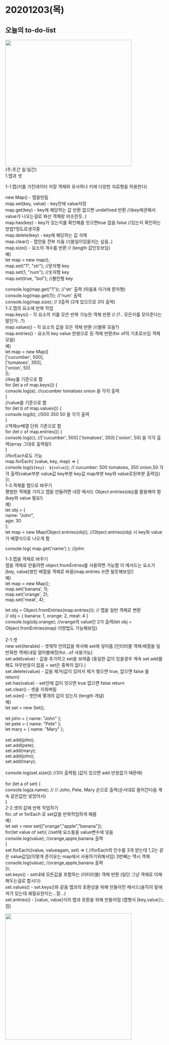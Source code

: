 20201203(목)
=
오늘의 to-do-list
--------------
<div>
<img width="400" src="https://user-images.githubusercontent.com/71910560/101023403-0f2f2500-35b6-11eb-930c-8c1b7e18920a.jpg">
</div>
(주:주간 일:일간)<br>
1.맵과 셋<br>

  1-1.맵(키를 가진데이터 저장 객체와 유사하나 키에 다양한 자료형을 허용한다)<br>
  
  new Map() - 맵을만듬<br>
  map.set(key, value) - key안에 value저장     <br>
  map.get(key) - key에 해당하는 값 반환 없으면 undefined 반환  //(key에관해서 value가 나오는걸로 봐선 객체랑 비슷한듯..)    <br> 
  map.has(key) - key가 있는지를 확인해줌 잇으면true 없음 false //있는지 확인하는방법?정도로생각중    <br>
  map.delete(key) - key에 해당하는 값 삭제     <br>
  map.clear() - 맵안을 전부 지움 //(쓸일이있을지는 싶음..)     <br>
  map.size() - 요소의 개수를 반환 // (length 값인듯보임)     <br>
  예) <br>
  let map = new map(); <br>
  map.set("1", "str"); //문자형 key <br>
  map.set(1, "num"); //숫자형 key <br>
  map.set(true, "bol"); //불린형 key <br>
  
  console.log(map.get("1"));  //'str' 출력 (따옴표 이기에 문자형) <br>
  console.log(map.get(1));     //'num' 출력 <br>
  console.log(map.size);       // 3출력 (3개 있으므로 3이 출력) <br>
  1-2.맵의 요소에 반복 작업 <br>
  map.keys() - 각 요소의 키를 모은 반복 가능한 객체 반환 // (?.. 모든키를 모아준다는 말인가...?) <br>
  map.values() - 각 요소의 값을 모은 객체 반환 //(벨류 모음?) <br>
  map.entries() - 요소의 key value 한쌍으로 된 객체 반환(for of의 기초로쓰임 객체 모음) <br>
  예) <br>
  let map = new Map([ <br>
  ['cucumber', 500], <br>
  ['tomatoes', 350], <br>
  ['onion',    50] <br>
  ]); <br>
  //key를 기준으로 함 <br>
  for (let a of map.keys()) {  <br>
    console.log(a);  //cucumber tomatoes onion 을 각각 출력 <br>
  } <br>
  //value를 기준으로 함 <br>
  for (let b of map.values()) {  <br>
    console.log(b);  //500  350  50 을 각각 출력 <br>
  } <br>
  //객체or배열 단위 기준으로 함 <br>
  for (let c of map.entries()) {  <br>
    console.log(c);  //['cucumber', 500] ['tomatoes', 350] ['onion',    50] 을 각각 출력(array 그대로 출력됨!) <br>
  } <br>
  //forEach로도 가능 <br>
  map.forEach( (value, key, map) => { <br>
    console.log(`${key}: ${value}`); // cucumber: 500 tomatoes, 350 onion,50 각각 출력(value부분 value값 key부분 key값 map부분 key와 value로된부분 출력임) <br>
  }); <br>
  1-3.객체를 맵으로 바꾸기 <br>
  평범한 객체를 가지고 맵을 만들려면 내장 메서드 Object.entries(obj)를 활용해야 함(key와 value 필요!) <br>
  예) <br>
  let obj = { <br>
  name: "John", <br>
  age: 30 <br>
  }; <br>
  let map = new Map(Object.entries(obj));  //Object.entries(obj) 시 key와 value가 배열식으로 나오게 함 <br>

  console.log( map.get('name') ); //john<br>
  
  1-3.맵을 객체로 바꾸기<br>
  맵을 객체로 만들려면 object.fromEntries를 사용하면 가능함 이 메서드는 요소가[key, value]쌍인 배열을 객체로 바꿈(map.entries 쓰면 될듯해보임!)<br>
  예)<br>
  let map = new Map();<br>
  map.set('banana', 1);<br>
  map.set('orange', 2);<br>
  map.set('meat', 4);<br>

let obj = Object.fromEntries(map.entries()); // 맵을 일반 객체로 변환<br>
// obj = { banana: 1, orange: 2, meat: 4 }<br>
console.log(obj.orange); //orange의 value인 2가 출력(let obj = Object.fromEntries(map) 이방법도 가능해보임)<br>
<br>
  2-1.셋<br>
  new set(iterable) - 셋제작 안의값을 복사해 set에 넣어줌 [인터러블 객체:배열을 일반화한 객체(내일 알아볼예정)for...of 사용가능]<br>
  set.add(value) - 값을 추가하고 set을 보여줌 (동일한 값이 있을경우 계속 set.add를 해도 아무반응이 없음 = set은 중복이 없다.)<br>
  set.delete(value) - 값을 제거(값이 있어서 제거 했으면 true, 없으면 false 를 return)<br>
  set.has(value) - set안에 값이 잇으면 true 없으면 false return<br>
  set.clear() - 셋을 지워버림<br>
  set.size() - 셋안에 몇개의 값이 있는지 (length 개념)<br>
  예)<br>
  let set = new Set();<br>
<br>
  let john = { name: "John" };<br>
  let pete = { name: "Pete" };<br>
  let mary = { name: "Mary" };<br>
  <br>
  set.add(john);<br>
  set.add(pete);<br>
  set.add(mary);<br>
  set.add(john);<br>
  set.add(mary);<br>
  <br>
  console.log(set.size()) //3이 출력됨 (값이 있으면 add 반응없기 때문에)<br>
  <br>
  for (let a of set) {<br>
  console.log(a.name); // // John, Pete, Mary 순으로 출력(순서대로 들어간다음 계속 같은값만 넣었어서)<br>
  }<br>
  2-2.셋의 값에 반복 작업하기<br>
  for..of or forEach 로 set값을 반복작업하게 해줌<br>
  예)<br>
  let set = new set(["orange","apple","banana"]);<br>
  for(let value of set){ //set에 요소들을 value변수에 넣음<br>
     console.log(value); //orange,apple,banana 출력<br>
  }<br>
  set.forEach((value, valueagain, set) => {  //forEach의 인수를 3개 받는데 1,2는 같은 value값임(이렇게 준이유는 map에서 사용하기위해서임) 3번째는 역시 객체<br>
     console.log(value); //orange,apple,banana 출력<br>
  });<br>
   set.keys() - set내에 모든값을 포함하는 (이터러블) 객체 반환 (일단 그냥 객체로 이해해두는걸로 합시다)<br>
   set.values() - set.keys()와 같음 맵과의 호환성을 위해 만들어진 메서드(솔직히 밑에꺼가 있는데 왜필요한지는...잘...)<br>
   set.entries() - [value, value]식의 맵과 호환을 위해 만들어짐 (맵형식 [key,value]느낌)<br>
   
   <img src="https://user-images.githubusercontent.com/71910560/101060524-da7d9680-35d2-11eb-984a-0987a8ea359b.jpg" width="400">
  
  
  
